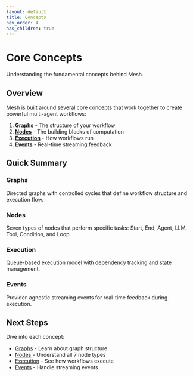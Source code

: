 ```yaml
---
layout: default
title: Concepts
nav_order: 4
has_children: true
---
```


# Core Concepts

Understanding the fundamental concepts behind Mesh.

## Overview

Mesh is built around several core concepts that work together to create powerful multi-agent workflows:

1. **[Graphs](concepts/graphs)** - The structure of your workflow
2. **[Nodes](concepts/nodes)** - The building blocks of computation
3. **[Execution](concepts/execution)** - How workflows run
4. **[Events](concepts/events)** - Real-time streaming feedback

## Quick Summary

### Graphs
Directed graphs with controlled cycles that define workflow structure and execution flow.

### Nodes
Seven types of nodes that perform specific tasks: Start, End, Agent, LLM, Tool, Condition, and Loop.

### Execution
Queue-based execution model with dependency tracking and state management.

### Events
Provider-agnostic streaming events for real-time feedback during execution.

## Next Steps

Dive into each concept:
- [Graphs](concepts/graphs) - Learn about graph structure
- [Nodes](concepts/nodes) - Understand all 7 node types
- [Execution](concepts/execution) - See how workflows execute
- [Events](concepts/events) - Handle streaming events

